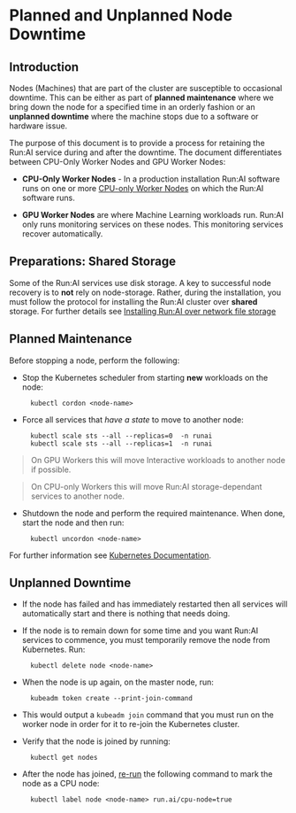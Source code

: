 # Planned and Unplanned Node Downtime  

## Introduction

Nodes (Machines) that are part of the cluster are susceptible to occasional downtime. This can be either as part of __planned maintenance__ where we bring down the node for a specified time in an orderly fashion or an __unplanned downtime__ where the machine stops due to a software or hardware issue.

The purpose of this document is to provide a process for retaining the Run:AI service during and after the downtime. The document differentiates between CPU-Only Worker Nodes and  GPU Worker Nodes:

* __CPU-Only Worker Nodes__ - In a production installation Run:AI software runs on one or more [CPU-only Worker Nodes](../cluster-prerequisites/#hardware-requirements) on which the Run:AI software runs. 

* __GPU Worker Nodes__ are where Machine Learning workloads run. Run:AI only runs monitoring services on these nodes. This monitoring services recover automatically. 


## Preparations: Shared Storage

Some of the Run:AI services use disk storage. A key to successful node recovery is to __not__ rely on node-storage. Rather, during the installation, you must follow the protocol for installing the Run:AI cluster over __shared__ storage. For further details see [Installing Run:AI over network file storage](nfs-install.md)

## Planned Maintenance

Before stopping a node, perform the following: 

* Stop the Kubernetes scheduler from starting __new__ workloads on the node:

        kubectl cordon <node-name>

* Force all services that _have a state_ to move to another node:

        kubectl scale sts --all --replicas=0  -n runai
        kubectl scale sts --all --replicas=1  -n runai  

> On GPU Workers this will move Interactive workloads to another node if possible. 

> On CPU-only Workers this will move Run:AI storage-dependant services to another node.  

* Shutdown the node and perform the required maintenance. When done, start the node and then run:

        kubectl uncordon <node-name>

For further information see [Kubernetes Documentation](https://kubernetes.io/docs/tasks/administer-cluster/safely-drain-node/).

## Unplanned Downtime

* If the node has failed and has immediately restarted then all services will automatically start and there is nothing that needs doing.

* If the node is to remain down for some time and you want Run:AI services to commence, you must temporarily remove the node from Kubernetes. Run:

        kubectl delete node <node-name>

* When the node is up again, on the master node, run:

        kubeadm token create --print-join-command

* This would output a ``kubeadm join`` command that you must run on the worker node in order for it to re-join the Kubernetes cluster. 

* Verify that the node is joined by running:

        kubectl get nodes


* After the node has joined, [re-run](../cluster-install/#step-23-cpu-only-worker-nodes) the following command to mark the node as a CPU node:

        kubectl label node <node-name> run.ai/cpu-node=true